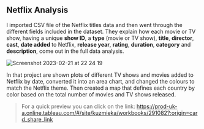 ## Netflix Analysis 

I imported CSV file of the Netflix titles data and then went through the different fields included in the dataset. 
They explain how each movie or TV show, having a unique **show ID**, a **type** (movie or TV show), 
**title**, **director**, **cast**, **date added** to Netflix, **release year**, **rating**, **duration**, **category** and **description**,
come out in the full data analysis.

![Screenshot 2023-02-21 at 22 24 19](https://user-images.githubusercontent.com/85711789/220461760-5b10a2f7-a5dc-47f4-bc2a-9ac7ba4dd4c6.png)


In that project are shown plots of different TV shows and movies added to Netflix by date, 
converted it into an area chart, and changed the colours to match the Netflix theme. 
Then created a map that defines each country by color based on the total number of movies and TV shows released. 

> For a quick preview you can click on the link: 
> https://prod-uk-a.online.tableau.com/#/site/kuzmieka/workbooks/291082?:origin=card_share_link
